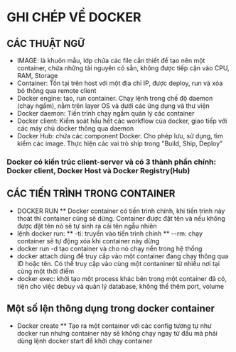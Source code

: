 # GHI CHÉP VỀ DOCKER
## CÁC THUẬT NGỮ
* IMAGE: là khuôn mẫu, lớp chứa các file cần thiết để tạo nên một container, chứa những tài nguyên có sẵn, không được tiếp cận vào CPU, RAM, Storage
* Container: Tồn tại trên host với một địa chỉ IP, được deploy, run và xóa bỏ thông qua remote client
* Docker engine: tạo, run container. Chạy lệnh trong chế độ daemon (chạy ngầm), nằm trên layer OS và dưới các ứng dụng và thư viện
* Docker daemon: Tiến trình chạy ngầm quản lý các container
* Docker client: Kiểm soát hầu hết các workflow của docker, giao tiếp với các máy chủ docker thông qua daemon
* Docker Hub: chứa các component Docker. Cho phép lưu, sử dụng, tìm kiếm các image. Thực hiện các vai trò ship trong "Build, Ship, Deploy"
### Docker có kiến trúc client-server và có 3 thành phần chính: Docker client, Docker Host và Docker Registry(Hub)
## CÁC TIẾN TRÌNH TRONG CONTAINER
* DOCKER RUN
** Docker container có tiền trình chính, khi tiến trình này thoát thì container cũng sẽ dừng. Container được đặt tên và nếu không được đặt tên nó sẽ tự sinh ra cái tên ngẫu nhiên
* lệnh docker run:
** -ti: truyền vào tiến trình chính
** --rm: chạy container sẽ tự động xóa khi container này dừng
* docker run -d tạo container và cho nó chạy nền trong hệ thống
* docker attach  dùng để truy cấp vào một container đang chạy thông qua ID hoặc tên. Có thể truy cập vào cùng một contaniner từ nhiều nơi tại cùng một thời điểm
* docker exec: khởi tạo một process khác bên trong một container đã có, tiện cho việc debuy và quản lý database, không thể thêm port, volume
## Một số lện thông dụng trong docker container
* Docker create
** Tạo ra một container với các config tương tự như docker run nhưng container này sẽ không chạy ngay từ đầu mà phải dùng lệnh docker start để khởi chạy container




 
